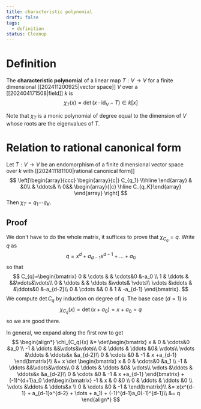 ```yaml
---
title: characteristic polynomial
draft: false
tags:
  - definition
status: Cleanup
---
```

# Definition
The **characteristic polynomial** of a linear map $T:V \to V$ for a finite dimensional [[202411200925|vector space]] $V$ over a [[202404171508|field]] $k$ is 
$$
\chi_T(x) = \det(x\cdot \text{id}_V - T) \in k[x]
$$

Note that $\chi_T$ is a monic polynomial of degree equal to the dimension of $V$ whose roots are the eigenvalues of $T$. 

# Relation to rational canonical form
Let $T:V\to V$ be an endomorphism of a finite dimensional vector space over $k$ with [[202411181100|rational canonical form]] 
$$
\left[\begin{array}{ccc}
  \begin{array}{c|} C_{q_1} \\\hline \end{array} & &0\\
& \ddots& \\
0&& \begin{array}{|c} \hline C_{q_K}\end{array}
\end{array} 
\right]
$$
Then $\chi_T = q_1 \cdots q_K$.

## Proof
We don't have to do the whole matrix, it suffices to prove that $\chi_{C_q} = q$. 
Write $q$ as
$$
q = x^d + a_{d-1}x^{d-1} + \dots + a_0
$$
so that 
$$
C_{q}=\begin{bmatrix}
0 & \cdots & & \cdots&0 &-a_0 \\
1 & \ddots & &&\vdots&\vdots\\
0 & \ddots & & \ddots &\vdots& \vdots\\
\vdots &\ddots & &\ddots&0 &-a_{d-2}\\
0 & \cdots && 0 & 1 & -a_{d-1}
\end{bmatrix}.
$$
We compute $\det C_q$ by induction on degree of $q$. 
The base case ($d=1$) is 
$$
\chi_{C_q}(x) = \det(x+a_0) = x+a_0 = q
$$
so we are good there. 

In general, we expand along the first row to get 
$$
\begin{align*}
\chi_{C_q}(x) &= \det\begin{bmatrix} 
x & 0  & \cdots&0 &a_0 \\
-1 & \ddots  &&\vdots&\vdots\\
0 & \ddots &  \ddots &0& \vdots\\
\vdots &\ddots & \ddots&x &a_{d-2}\\
0 & \cdots &0 & -1 & x +a_{d-1}
\end{bmatrix}\\
&= x \det \begin{bmatrix} 
x & 0  & \cdots&0 &a_1 \\
-1 & \ddots  &&\vdots&\vdots\\
0 & \ddots &  \ddots &0& \vdots\\
\vdots &\ddots & \ddots&x &a_{d-2}\\
0 & \cdots &0 & -1 & x +a_{d-1}
\end{bmatrix} + (-1)^{d+1}a_0 \det\begin{bmatrix} 
-1 & x  & 0 &0 \\
0 & \ddots &  \ddots &0 \\
\vdots &\ddots & \ddots&x \\
0 & \cdots &0 & -1 & 
\end{bmatrix}\\
&= x(x^{d-1} + a_{d-1}x^{d-2} + \dots + a_1) + (-1)^{d-1}a_0(-1)^{d-1}\\
&= q
\end{align*}
$$

